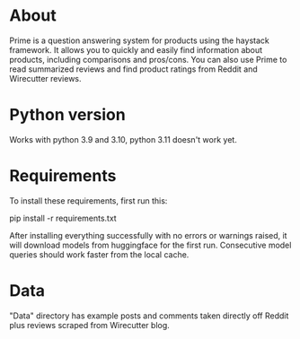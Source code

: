 # About
Prime is a question answering system for products using the haystack framework. It allows you to quickly and easily find information about products, including comparisons and pros/cons. You can also use Prime to read summarized reviews and find product ratings from Reddit and Wirecutter reviews.

# Python version
Works with python 3.9 and 3.10, python 3.11 doesn't work yet.

# Requirements
To install these requirements, first run this:

pip install -r requirements.txt

After installing everything successfully with no errors or warnings raised, it will download models from huggingface for the first run. Consecutive model queries should work faster from the local cache.

# Data
"Data" directory has example posts and comments taken directly off Reddit plus reviews scraped from Wirecutter blog.
